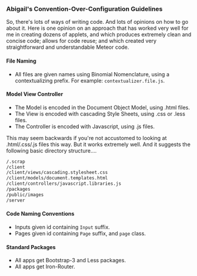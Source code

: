 ### Abigail's Convention-Over-Configuration Guidelines

So, there's lots of ways of writing code.  And lots of opinions on how to go about it.  Here is one opinion on an approach that has worked very well for me in creating dozens of applets, and which produces extremely clean and concise code; allows for code reuse; and which created very straightforward and understandable Meteor code.  

#### File Naming  
- All files are given names using Binomial Nomenclature, using a contextualizing prefix.  For example: ``contextualizer.file.js``.



#### Model View Controller
- The Model is encoded in the Document Object Model, using .html files.
- The View is encoded with cascading Style Sheets, using .css or .less files.
- The Controller is encoded with Javascript, using .js files.

This may seem backwards if you're not accustomed to looking at .html/.css/.js files this way.  But it works extremely well.  And it suggests the following basic directory structure....  
````sh
/.scrap
/client
/client/views/cascading.stylesheet.css
/client/models/document.templates.html
/client/controllers/javascript.libraries.js
/packages
/public/images
/server
````

#### Code Naming Conventions  
- Inputs given id containing ``Input`` suffix.
- Pages given id containing ``Page`` suffix, and ``page`` class.
 
#### Standard Packages  
- All apps get Bootstrap-3 and Less packages.
- All apps get Iron-Router.


